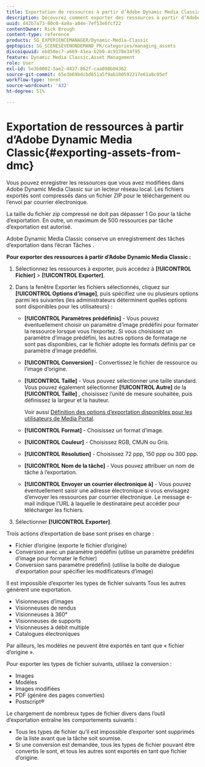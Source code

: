 ```yaml
---
title: Exportation de ressources à partir d’Adobe Dynamic Media Classic
description: Découvrez comment exporter des ressources à partir d’Adobe Dynamic Media Classic.
uuid: d42b7a73-80c0-4a9a-a04e-7ef53e6fcf22
contentOwner: Rick Brough
content-type: reference
products: SG_EXPERIENCEMANAGER/Dynamic-Media-Classic
geptopics: SG_SCENESEVENONDEMAND_PK/categories/managing_assets
discoiquuid: eb850ec7-a669-41ea-b2b0-4c9178e34f95
feature: Dynamic Media Classic,Asset Management
role: User
exl-id: 5e3b0002-5ae2-4437-862f-caa098b04362
source-git-commit: 65e3b69bdcbd651a5f9ab100592217e61a8c05ef
workflow-type: tm+mt
source-wordcount: '432'
ht-degree: 51%

---
```


# Exportation de ressources à partir d’Adobe Dynamic Media Classic{#exporting-assets-from-dmc}

Vous pouvez enregistrer les ressources que vous avez modifiées dans Adobe Dynamic Media Classic sur un lecteur réseau local. Les fichiers exportés sont compressés dans un fichier ZIP pour le téléchargement ou l’envoi par courrier électronique.

La taille du fichier zip compressé ne doit pas dépasser 1 Go pour la tâche d’exportation. En outre, un maximum de 500 ressources par tâche d’exportation est autorisé.

Adobe Dynamic Media Classic conserve un enregistrement des tâches d’exportation dans l’écran Tâches .

**Pour exporter des ressources à partir d’Adobe Dynamic Media Classic :**

1. Sélectionnez les ressources à exporter, puis accédez à **[!UICONTROL Fichier]** > **[!UICONTROL Exporter]**.
1. Dans la fenêtre Exporter les fichiers sélectionnés, cliquez sur **[!UICONTROL Options d’image]**, puis spécifiez une ou plusieurs options parmi les suivantes (les administrateurs déterminent quelles options sont disponibles pour les utilisateurs) :

   * **[!UICONTROL Paramètres prédéfinis]** - Vous pouvez éventuellement choisir un paramètre d’image prédéfini pour formater la ressource lorsque vous l’exportez. Si vous choisissez un paramètre d’image prédéfini, les autres options de formatage ne sont pas disponibles, car le fichier adopte les formats définis par ce paramètre d’image prédéfini.

   * **[!UICONTROL Conversion]** - Convertissez le fichier de ressource ou l’image d’origine.

   * **[!UICONTROL Taille]** - Vous pouvez sélectionner une taille standard. Vous pouvez également sélectionner **[!UICONTROL Autre]** de la **[!UICONTROL Taille]** , choisissez l’unité de mesure souhaitée, puis définissez la largeur et la hauteur.

      Voir aussi [Définition des options d’exportation disponibles pour les utilisateurs de Media Portal](specifying-export-options-available-media.md#specifying_export_options_available_to_media_portal_users).

   * **[!UICONTROL Format]** - Choisissez un format d’image.

   * **[!UICONTROL Couleur]** - Choisissez RGB, CMJN ou Gris.

   * **[!UICONTROL Résolution]** - Choisissez 72 ppp, 150 ppp ou 300 ppp.

   * **[!UICONTROL Nom de la tâche]** - Vous pouvez attribuer un nom de tâche à l’exportation.

   * **[!UICONTROL Envoyer un courrier électronique à]** - Vous pouvez éventuellement saisir une adresse électronique si vous envisagez d’envoyer les ressources par courrier électronique. Le message e-mail indique l’URL à laquelle le destinataire peut accéder pour télécharger les fichiers.

1. Sélectionner **[!UICONTROL Exporter]**.

Trois actions d’exportation de base sont prises en charge :

* Fichier d’origine (exporte le fichier d’origine)
* Conversion avec un paramètre prédéfini (utilise un paramètre prédéfini d’image pour formater le fichier)
* Conversion sans paramètre prédéfini) (utilise la boîte de dialogue d’exportation pour spécifier les modificateurs d’image)

Il est impossible d’exporter les types de fichier suivants Tous les autres génèrent une exportation.

* Visionneuses d’images
* Visionneuses de rendus
* Visionneuses à 360°
* Visionneuses de supports
* Visionneuses à débit multiple
* Catalogues électroniques

Par ailleurs, les modèles ne peuvent être exportés en tant que « fichier d’origine ».

Pour exporter les types de fichier suivants, utilisez la conversion :

* Images
* Modèles
* Images modifiées
* PDF (génère des pages converties)
* Postscript®

Le chargement de nombreux types de fichier divers dans l’outil d’exportation entraîne les comportements suivants :

* Tous les types de fichier qu’il est impossible d’exporter sont supprimés de la liste avant que la tâche soit soumise.
* Si une conversion est demandée, tous les types de fichier pouvant être convertis le sont, et tous les autres sont exportés en tant que fichier d’origine.
